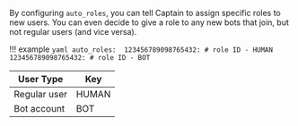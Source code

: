 By configuring `auto_roles`, you can tell Captain to assign specific roles to new users. You can even decide to give a role to any new bots that join, but not regular users (and vice versa).

!!! example
	```yaml
	auto_roles: 
		123456789098765432: # role ID
			- HUMAN
		123456789098765432: # role ID
			- BOT
	```

| User Type    | Key   |
| ------------ | ---   |
| Regular user | HUMAN |
| Bot account  | BOT   | 